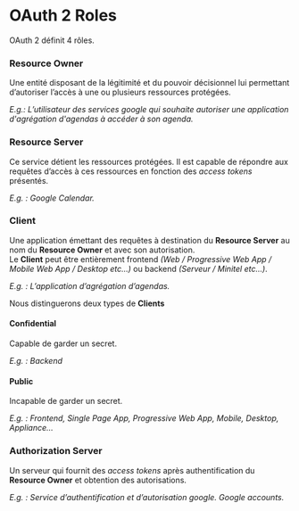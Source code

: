 # OAuth 2 Roles

OAuth 2 définit 4 rôles.

### Resource Owner

Une entité disposant de la légitimité et du pouvoir décisionnel lui permettant d’autoriser l’accès à une ou plusieurs ressources protégées.

_E.g.: L’utilisateur des services google qui souhaite autoriser une application d'agrégation d'agendas à accéder à son agenda._

### Resource Server

Ce service détient les ressources protégées. Il est capable de répondre aux requêtes d’accès à ces ressources en fonction des _access tokens_ présentés.

_E.g. : Google Calendar._

### Client

Une application émettant des requêtes à destination du **Resource Server** au nom du **Resource Owner** et avec son autorisation.  
Le **Client** peut être entièrement frontend _\(Web / Progressive Web App / Mobile Web App / Desktop etc…\)_ ou backend _\(Serveur / Minitel etc…\)_.

_E.g. : L’application d’agrégation d’agendas._

Nous distinguerons deux types de **Clients**

#### Confidential

Capable de garder un secret.  
  
_E.g. : Backend_

#### Public

Incapable de garder un secret.

_E.g. : Frontend, Single Page App, Progressive Web App, Mobile, Desktop, Appliance…_

### **Authorization Server**

Un serveur qui fournit des _access tokens_ après authentification du **Resource Owner** et obtention des autorisations.

_E.g. : Service d’authentification et d’autorisation google. Google accounts._

